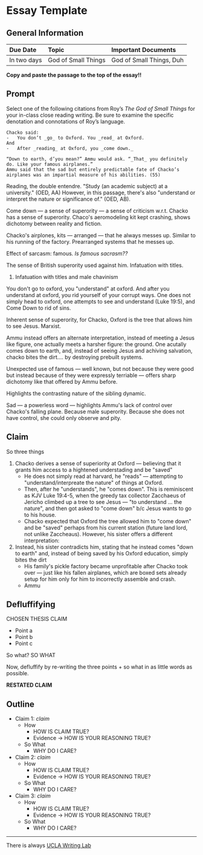 # Essay Template
## General Information
| Due Date | Topic | Important Documents |
| :-- | :-- | :-- |
| In two days | God of Small Things | God of Small Things, Duh |

**Copy and paste the passage to the top of the essay!!**

## Prompt
Select one of the following citations from Roy’s _The God of Small Things_ for your in-class close reading writing. Be sure to examine the specific denotation and connotations of Roy’s language.

```
Chacko said:
-   You don’t _go_ to Oxford. You _read_ at Oxford.
And
-   After _reading_ at Oxford, you _come down._

“Down to earth, d’you mean?” Ammu would ask. “_That_ you definitely do. Like your famous airplanes.”
Ammu said that the sad but entirely predictable fate of Chacko’s airplanes was an impartial measure of his abilities. (55)
```

Reading, the double entendre. "Study (an academic subject) at a university." (OED, AA) However, in this passage, there's also "understand or interpret the nature or significance of." (OED, AB).

Come down — a sense of superority — a sense of criticism w.r.t. Chacko has a sense of superority. Chaco's aeromodeling kit kept crashing, shows dichotomy between reality and fiction. 

Chacko's airplones, kits — arranged — that he always messes up. Similar to his running of the factory. Prearranged systems that he messes up.

Effect of sarcasm: famous. *Is famous sacrasm??*

The sense of British superority used against him. Infatuation with titles.

1. Infatuation with titles and male chavinism

You don't go to oxford, you "understand" at oxford. And after you understand at oxford, you rid yourself of your corrupt ways. One does not simply head to oxford, one attempts to see and understand (Luke 19:5), and Come Down to rid of sins.

Inherent sense of superority, for Chacko, Oxford is the tree that allows him to see Jesus. Marxist.

Ammu instead offers an alternate interpretation, instead of meeting a Jesus like figure, one actually meets a harsher figure: the ground. One acutally comes down to earth, and, instead of seeing Jesus and achiving salvation, chacko bites the dirt.... by destroying prebuilt systems.

Unexpected use of famous — well known, but not because they were good but instead because of they were expressly terriable — offers sharp dichotomy like that offered by Ammu before.

Highlights the contrasting nature of the sibling dynamic.

Sad — a powerless word — highlights Ammu's lack of control over Chacko's falling plane. Because male superority. Because she does not have control, she could only observe and pity.


## Claim
So three things

1) Chacko derives a sense of superiority at Oxford — believing that it grants him access to a hightened understading and be "saved"
	* He does not simply read at harvard, he "reads" — attempting to "understand/interpreate the nature" of things at Oxford. 
	* Then, after he "understands", he "comes down". This is reminiscent as KJV Luke 19:4-5, when the greedy tax collector Zacchaeus of Jericho climbed up a tree to see Jesus — "to understand ... the nature", and then got asked to "come down" b/c Jesus wants to go to his house.
	* Chacko expected that Oxford the tree allowed him to "come down" and be "saved" perhaps from his current station (future land lord, not unlike Zaccheaus). However, his sister offers a different interpretation:
2) Instead, his sister contradicts him, stating that he instead comes "down to earth" and, instead of being saved by his Oxford education, simply bites the dirt
	 * His family's pickle factory became unprofitable after Chacko took over — just like his fallen airplanes, which are boxed sets already setup for him only for him to incorrectly assemble and crash.
	 * Ammu 


	
## Defluffifying
CHOSEN THESIS CLAIM

* Point a 
* Point b
* Point c

So what? SO WHAT

Now, defluffify by re-writing the three points + so what in as little words as possible.

**RESTATED CLAIM**

## Outline
- Claim 1: *claim*
	- How
		- HOW IS CLAIM TRUE?
		- Evidence -> HOW IS YOUR REASONING TRUE?
	- So What
		- WHY DO I CARE?
- Claim 2: *claim*
	- How
		- HOW IS CLAIM TRUE?
		- Evidence -> HOW IS YOUR REASONING TRUE?
	- So What
		- WHY DO I CARE?
- Claim 3: *claim*
	- How
		- HOW IS CLAIM TRUE?
		- Evidence -> HOW IS YOUR REASONING TRUE?
	- So What
		- WHY DO I CARE?

***
There is always [UCLA Writing Lab](https://wp.ucla.edu/wp-content/uploads/2016/01/UWC_handouts_What-How-So-What-Thesis-revised-5-4-15-RZ.pdf)